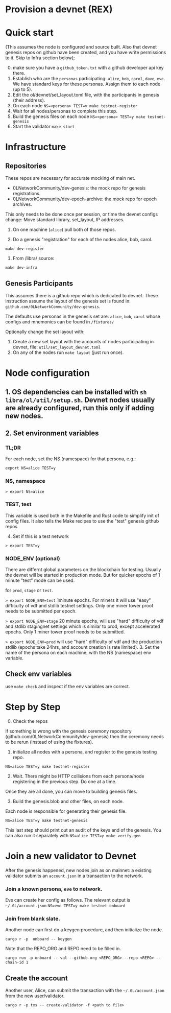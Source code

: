 # Provision a devnet (REX)

# Quick start
(This assumes the node is configured and source built. Also that devnet genesis repos on github have been created, and you have write permissions to it. Skip to Infra section below);

0. make sure you have a `github_token.txt` with a github developer api key there.
1. Establish who are the `personas` participating: `alice`, `bob`, `carol`, `dave`, `eve`. We have standard keys for these personas. Assign them to each node (up to 5).
2. Edit the ol/devnet/set_layout.toml file, with the participants in genesis (their address).
3. On each node `NS=<persona> TEST=y make testnet-register`
4. Wait for all nodes/personas to complete this step.
5. Build the genesis files on each node `NS=<persona> TEST=y make testnet-genesis`
6. Start the validator `make start`


# Infrastructure

## Repositories
These repos are necessary for accurate mocking of main net. 

* 0LNetworkCommunity/dev-genesis: the mock repo for genesis registrations.
* 0LNetworkCommunity/dev-epoch-archive: the mock repo for epoch archives.


This only needs to be done once per session, or time the devnet configs change: Move standard library, set_layout, IP addresses.

1. On one machine (`alice`) pull both of those repos.

1. Do a genesis "registration" for each of the nodes alice, bob, carol.
```
make dev-register
```

1. From /libra/  source:

```
make dev-infra
```


## Genesis Participants

This assumes there is a github repo which is dedicated to devnet. These instruction assume the layout of the genesis set is found in: `github.com/0LNetworkCommunity/dev-genesis`.

The defaults use personas in the genesis set are: `alice`, `bob`, `carol` whose configs and mnemonics can be found in `/fixtures/`

Optionally change the set layout with:
1. Create a new set layout with the accounts of nodes participating in devnet, file: `util/set_layout_devnet.toml`
2. On any of the nodes run `make layout` (just run once).


# Node configuration

## 1. OS dependencies can be installed with `sh libra/ol/util/setup.sh`. Devnet nodes usually are already configured, run this only if adding new nodes.

## 2. Set environment variables 

### TL;DR

For each node, set the NS (namespace) for that persona, e.g.:

`export NS=alice TEST=y`



### NS, namespace

`> export NS=alice`

### TEST, test

This variable is used both in the Makefile and Rust code to simplify init of config files.
It also tells the Make recipes to use the "test" genesis github repos 

4. Set if this is a test network

`> export TEST=y`


### NODE_ENV (optional)
There are differnt global parameters on the blockchain for testing. Usually the devnet will be started in production mode. But for quicker epochs of 1 minute "test" mode can be used.

for `prod`, `stage` or `test`. 

`> export NODE_ENV=test` 1minute epochs. For miners it will use "easy" difficulty of vdf and stdlib testnet settings. Only one miner tower proof needs to be submitted per epoch.

`> export NODE_ENV=stage` 20 minute epochs, will use "hard" difficulty of vdf and stdlib stagingnet settings which is similar to prod, except accelerated epochs. Only 1 miner tower proof needs to be submitted.

`> export NODE_ENV=prod` will use "hard" difficulty of vdf and the production stdlib (epochs take 24hrs, and account creation is rate limited).
3. Set the name of the persona on each machine, with the NS (namespace) env variable.

## Check env variables

use `make check` and inspect if the env variables are correct.

# Step by Step

0. Check the repos

If something is wrong with the genesis ceremony repository (github.com/0LNetworkCommunity/dev-genesis) then the ceremony needs to be rerun (instead of using the fixtures).

1. initialize all nodes with a persona, and register to the genesis testing repo.

`NS=alice TEST=y make testnet-register`

2. Wait.
There might be HTTP collisions from each persona/node registering in the previous step. Do one at a time.

Once they are all done, you can move to building genesis files.

3. Build the genesis.blob and other files, on each node.

Each node is responsible for generating their genesis file.

`NS=alice TEST=y make testnet-genesis`

This last step should print out an audit of the keys and of the genesis. You can also run it separately with `NS=alice TEST=y make verify-gen`


# Join a new validator to Devnet


After the genesis happened, new nodes join as on mainnet: a existing validator submits an `account.json` in a transaction to the network.

### Join a known persona, `eve` to network.

Eve can create her config as follows. The relevant output is `~/.0L/account.json`
`NS=eve TEST=y make testnet-onboard`

### Join from blank slate.
Another node can first do a keygen procedure, and then initialize the node.

`cargo r -p  onboard -- keygen`

Note that the REPO_ORG and REPO need to be filled in.

`cargo run -p onboard -- val --github-org <REPO_ORG> --repo <REPO> --chain-id 1`

## Create the account
Another user, Alice, can submit the transaction with the `~/.0L/account.json` from the new user/validator.

`cargo r -p txs -- create-validator -f <path to file>`